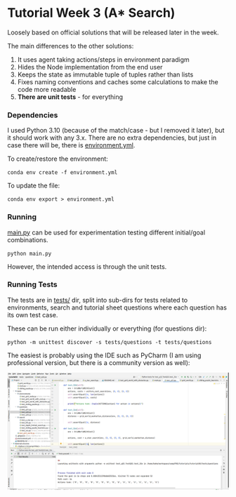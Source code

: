 # Tutorial Week 3 (A* Search)

Loosely based on official solutions that will be released later in the week.

The main differences to the other solutions:

1) It uses agent taking actions/steps in environment paradigm
2) Hides the Node implementation from the end user
3) Keeps the state as immutable tuple of tuples rather than lists
4) Fixes naming conventions and caches some calculations to make the code more readable
5) __There are unit tests__ - for everything

### Dependencies
I used Python 3.10 (because of the match/case - but I removed it later), but it should work with any 3.x.
There are no extra dependencies, but just in case there will be, there is [environment.yml](environment.yml).

To create/restore the environment:

    conda env create -f environment.yml

To update the file:

    conda env export > environment.yml


### Running
[main.py](main.py) can be used for experimentation testing different initial/goal combinations.

    python main.py

However, the intended access is through the unit tests.

### Running Tests
The tests are in [tests/](tests/) dir, split into
sub-dirs for tests related to environments, search and tutorial sheet questions where each question has its own test case. 

These can be run either individually or everything (for questions dir):

    python -m unittest discover -s tests/questions -t tests/questions

The easiest is probably using the IDE such as PyCharm (I am using professional version, but there is a community version as well):

<a href="https://drive.google.com/file/d/19lTjYU7GBHJtXwr1gd1rknzzjRqftJNh/preview" target="_blank">
<img src="docs/running_tests.png">
</a>